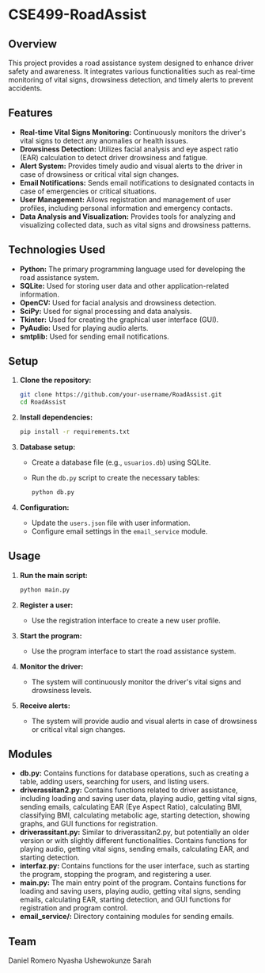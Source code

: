 # CSE499-RoadAssist

## Overview

This project provides a road assistance system designed to enhance driver safety and awareness. It integrates various functionalities such as real-time monitoring of vital signs, drowsiness detection, and timely alerts to prevent accidents.

## Features

*   **Real-time Vital Signs Monitoring:** Continuously monitors the driver's vital signs to detect any anomalies or health issues.
*   **Drowsiness Detection:** Utilizes facial analysis and eye aspect ratio (EAR) calculation to detect driver drowsiness and fatigue.
*   **Alert System:** Provides timely audio and visual alerts to the driver in case of drowsiness or critical vital sign changes.
*   **Email Notifications:** Sends email notifications to designated contacts in case of emergencies or critical situations.
*   **User Management:** Allows registration and management of user profiles, including personal information and emergency contacts.
*   **Data Analysis and Visualization:** Provides tools for analyzing and visualizing collected data, such as vital signs and drowsiness patterns.

## Technologies Used

*   **Python:** The primary programming language used for developing the road assistance system.
*   **SQLite:** Used for storing user data and other application-related information.
*   **OpenCV:** Used for facial analysis and drowsiness detection.
*   **SciPy:** Used for signal processing and data analysis.
*   **Tkinter:** Used for creating the graphical user interface (GUI).
*   **PyAudio:** Used for playing audio alerts.
*   **smtplib:** Used for sending email notifications.

## Setup

1.  **Clone the repository:**

    ```bash
    git clone https://github.com/your-username/RoadAssist.git
    cd RoadAssist
    ```
2.  **Install dependencies:**

    ```bash
    pip install -r requirements.txt
    ```
3.  **Database setup:**

    *   Create a database file (e.g., `usuarios.db`) using SQLite.
    *   Run the `db.py` script to create the necessary tables:

        ```bash
        python db.py
        ```
4.  **Configuration:**

    *   Update the `users.json` file with user information.
    *   Configure email settings in the `email_service` module.

## Usage

1.  **Run the main script:**

    ```bash
    python main.py
    ```
2.  **Register a user:**

    *   Use the registration interface to create a new user profile.
3.  **Start the program:**

    *   Use the program interface to start the road assistance system.
4.  **Monitor the driver:**

    *   The system will continuously monitor the driver's vital signs and drowsiness levels.
5.  **Receive alerts:**

    *   The system will provide audio and visual alerts in case of drowsiness or critical vital sign changes.

## Modules

*   **db.py:** Contains functions for database operations, such as creating a table, adding users, searching for users, and listing users.
*   **driverassitan2.py:** Contains functions related to driver assistance, including loading and saving user data, playing audio, getting vital signs, sending emails, calculating EAR (Eye Aspect Ratio), calculating BMI, classifying BMI, calculating metabolic age, starting detection, showing graphs, and GUI functions for registration.
*   **driverassitant.py:** Similar to driverassitan2.py, but potentially an older version or with slightly different functionalities. Contains functions for playing audio, getting vital signs, sending emails, calculating EAR, and starting detection.
*   **interfaz.py:** Contains functions for the user interface, such as starting the program, stopping the program, and registering a user.
*   **main.py:** The main entry point of the program. Contains functions for loading and saving users, playing audio, getting vital signs, sending emails, calculating EAR, starting detection, and GUI functions for registration and program control.
*   **email\_service/:** Directory containing modules for sending emails.

## Team

Daniel Romero
Nyasha Ushewokunze
Sarah
